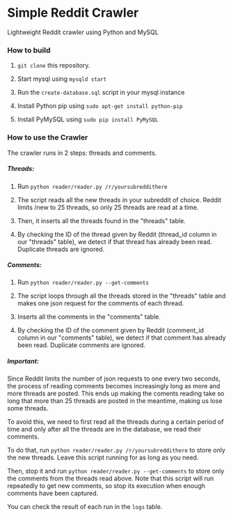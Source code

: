 Simple Reddit Crawler
=====================

Lightweight Reddit crawler using Python and MySQL

### How to build

1. `git clone` this repository.

2. Start mysql using `mysqld start`

3. Run the `create-database.sql` script in your mysql instance

4. Install Python pip using `sudo apt-get install python-pip`

5. Install PyMySQL using `sudo pip install PyMySQL`

### How to use the Crawler

The crawler runs in 2 steps: threads and comments.

##### Threads:

1. Run `python reader/reader.py /r/yoursubreddithere`

2. The script reads all the new threads in your subreddit of choice. Reddit limits /new to 25 threads, so only 25 threads are read at a time.

3. Then, it inserts all the threads found in the "threads" table.

4. By checking the ID of the thread given by Reddit (thread_id column in our "threads" table), we detect if that thread has already been read. Duplicate threads are ignored.

##### Comments:

1. Run `python reader/reader.py --get-comments`

2. The script loops through all the threads stored in the "threads" table and makes one json request for the comments of each thread.

3. Inserts all the comments in the "comments" table.

4. By checking the ID of the comment given by Reddit (comment_id column in our "comments" table), we detect if that comment has already been read. Duplicate comments are ignored.

##### Important:

Since Reddit limits the number of json requests to one every two seconds, the process of reading comments becomes increasingly long as more and more threads are posted. This ends up making the coments reading take so long that more than 25 threads are posted in the meantime, making us lose some threads.

To avoid this, we need to first read all the threads during a certain period of time and only after all the threads are in the database, we read their comments.

To do that, run `python reader/reader.py /r/yoursubreddithere` to store only the new threads. Leave this script running for as long as you need.

Then, stop it and run `python reader/reader.py --get-comments` to store only the comments from the threads read above. Note that this script will run repeatedly to get new comments, so stop its execution when enough comments have been captured.

You can check the result of each run in the `logs` table.